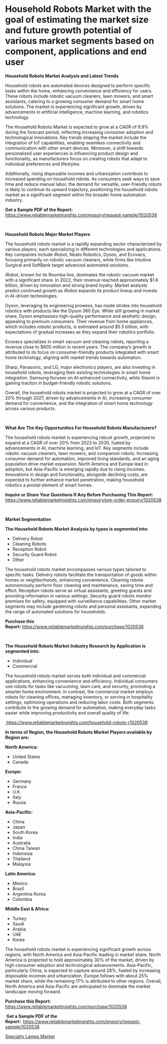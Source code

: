 <p><h1>Household Robots Market with the goal of estimating the market size and future growth potential of various market segments based on component, applications and end user</h1></p><p><strong>Household Robots Market Analysis and Latest Trends</strong></p>
<p><p>Household robots are automated devices designed to perform specific tasks within the home, enhancing convenience and efficiency for users. These robots include robotic vacuum cleaners, lawn mowers, and smart assistants, catering to a growing consumer demand for smart home solutions. The market is experiencing significant growth, driven by advancements in artificial intelligence, machine learning, and robotics technology.</p><p>The Household Robots Market is expected to grow at a CAGR of 9.9% during the forecast period, reflecting increasing consumer adoption and technological innovations. Key trends shaping the market include the integration of IoT capabilities, enabling seamless connectivity and communication with other smart devices. Moreover, a shift towards personalized user experiences is influencing product design and functionality, as manufacturers focus on creating robots that adapt to individual preferences and lifestyles.</p><p>Additionally, rising disposable incomes and urbanization contribute to increased spending on household robots. As consumers seek ways to save time and reduce manual labor, the demand for versatile, user-friendly robots is likely to continue its upward trajectory, positioning the household robots market as a significant segment within the broader home automation industry.</p></p>
<p><strong>Get a Sample PDF of the Report:&nbsp;</strong> <a href="https://www.reliablemarketinsights.com/enquiry/request-sample/1020538?utm_campaign=2564&utm_medium=2&utm_source=Github&utm_content=ia&utm_term=04042025&utm_id=household-robots">https://www.reliablemarketinsights.com/enquiry/request-sample/1020538</a></p>
<p>&nbsp;</p>
<p><strong>Household Robots Major Market Players</strong></p>
<p><p>The household robots market is a rapidly expanding sector characterized by various players, each specializing in different technologies and applications. Key companies include iRobot, Neato Robotics, Dyson, and Ecovacs, focusing primarily on robotic vacuum cleaners, while firms like Intuitive Surgical and SoftBank target advanced automated solutions.</p><p>iRobot, known for its Roomba line, dominates the robotic vacuum market with a significant share. In 2022, their revenue reached approximately $1.6 billion, driven by innovation and strong brand loyalty. Market analysts predict continued growth as iRobot expands its product lineup and invests in AI-driven technologies.</p><p>Dyson, leveraging its engineering prowess, has made strides into household robotics with products like the Dyson 360 Eye. While still growing in market share, Dyson emphasizes high-quality performance and aesthetic design, appealing to premium consumers. Their revenue from home appliances, which includes robotic products, is estimated around $5.5 billion, with expectations of gradual increases as they expand their robotics portfolio.</p><p>Ecovacs specializes in smart vacuum and cleaning robots, reporting a revenue close to $600 million in recent years. The company’s growth is attributed to its focus on consumer-friendly products integrated with smart home technology, aligning with market trends towards automation.</p><p>Sharp, Panasonic, and LG, major electronics players, are also investing in household robots, leveraging their existing technologies in smart home integration. Samsung focuses on AI-enhanced connectivity, while Xiaomi is gaining traction in budget-friendly robotic solutions.</p><p>Overall, the household robots market is projected to grow at a CAGR of over 20% through 2027, driven by advancements in AI, increasing consumer demand for convenience, and the integration of smart home technology across various products.</p></p>
<p>&nbsp;</p>
<p><strong>What Are The Key Opportunities For Household Robots Manufacturers?</strong></p>
<p><p>The household robots market is experiencing robust growth, projected to expand at a CAGR of over 20% from 2023 to 2030, fueled by advancements in AI, machine learning, and IoT. Key segments include robotic vacuum cleaners, lawn mowers, and companion robots. Increasing consumer demand for automation, improved living standards, and an aging population drive market expansion. North America and Europe lead in adoption, but Asia-Pacific is emerging rapidly due to rising incomes. Innovations in design and functionality, alongside declining costs, are expected to further enhance market penetration, making household robotics a pivotal element of smart homes.</p></p>
<p><strong>Inquire or Share Your Questions If Any Before Purchasing This Report:</strong> <a href="https://www.reliablemarketinsights.com/enquiry/pre-order-enquiry/1020538?utm_campaign=2564&utm_medium=2&utm_source=Github&utm_content=ia&utm_term=04042025&utm_id=household-robots">https://www.reliablemarketinsights.com/enquiry/pre-order-enquiry/1020538</a></p>
<p>&nbsp;</p>
<p><strong>Market Segmentation</strong></p>
<p><strong>The Household Robots Market Analysis by types is segmented into:</strong></p>
<p><ul><li>Delivery Robot</li><li>Cleaning Robots</li><li>Reception Robot</li><li>Security Guard Robot</li><li>Other</li></ul></p>
<p><p>The household robots market encompasses various types tailored to specific tasks. Delivery robots facilitate the transportation of goods within homes or neighborhoods, enhancing convenience. Cleaning robots autonomously perform floor cleaning and maintenance, saving time and effort. Reception robots serve as virtual assistants, greeting guests and providing information in various settings. Security guard robots monitor premises for safety, equipped with surveillance capabilities. Other market segments may include gardening robots and personal assistants, expanding the range of automated solutions for households.</p></p>
<p><strong>Purchase this Report:&nbsp;</strong><a href="https://www.reliablemarketinsights.com/purchase/1020538?utm_campaign=2564&utm_medium=2&utm_source=Github&utm_content=ia&utm_term=04042025&utm_id=household-robots">https://www.reliablemarketinsights.com/purchase/1020538</a></p>
<p>&nbsp;</p>
<p><strong>The Household Robots Market Industry Research by Application is segmented into:</strong></p>
<p><ul><li>Individual</li><li>Commercial</li></ul></p>
<p><p>The household robots market serves both individual and commercial applications, enhancing convenience and efficiency. Individual consumers use robots for tasks like vacuuming, lawn care, and security, promoting a smarter home environment. In contrast, the commercial market employs robots for cleaning offices, managing inventory, or serving in hospitality settings, optimizing operations and reducing labor costs. Both segments contribute to the growing demand for automation, making everyday tasks easier while improving productivity and overall quality of life.</p></p>
<p><a href="https://www.reliablemarketinsights.com/household-robots-r1020538?utm_campaign=2564&utm_medium=2&utm_source=Github&utm_content=ia&utm_term=04042025&utm_id=household-robots">&nbsp;https://www.reliablemarketinsights.com/household-robots-r1020538</a></p>
<p><strong>In terms of Region, the Household Robots Market Players available by Region are:</strong></p>
<p>
    <p> <strong> North America: </strong>
        <ul>
            <li>United States</li>
            <li>Canada</li>
        </ul>
        </p> 
    <p> <strong> Europe: </strong>
        <ul>
            <li>Germany</li>
            <li>France</li>
            <li>U.K.</li>
            <li>Italy</li>
            <li>Russia</li>
        </ul>
        </p> 
    <p> <strong> Asia-Pacific: </strong>
        <ul>
            <li>China</li>
            <li>Japan</li>
            <li>South Korea</li>
            <li>India</li>
            <li>Australia</li>
            <li>China Taiwan</li>
            <li>Indonesia</li>
            <li>Thailand</li>
            <li>Malaysia</li>
        </ul>
        </p> 
    <p> <strong> Latin America: </strong>
        <ul>
            <li>Mexico</li>
            <li>Brazil</li>
            <li>Argentina Korea</li>
            <li>Colombia</li>
        </ul>
        </p> 
    <p> <strong> Middle East & Africa: </strong>
        <ul>
            <li>Turkey</li>
            <li>Saudi</li>
            <li>Arabia</li>
            <li>UAE</li>
            <li>Korea</li>
        </ul>
    </p>
    </p>
<p><p>The household robots market is experiencing significant growth across regions, with North America and Asia-Pacific leading in market share. North America is projected to hold approximately 30% of the market, driven by high consumer adoption and technological advancements. Asia-Pacific, particularly China, is expected to capture around 28%, fueled by increasing disposable incomes and urbanization. Europe follows with about 25% market share, while the remaining 17% is attributed to other regions. Overall, North America and Asia-Pacific are anticipated to dominate the market landscape moving forward.</p></p>
<p><strong>Purchase this Report: </strong><a href="https://www.reliablemarketinsights.com/purchase/1020538?utm_campaign=2564&utm_medium=2&utm_source=Github&utm_content=ia&utm_term=04042025&utm_id=household-robots">https://www.reliablemarketinsights.com/purchase/1020538</a></p>
<p>&nbsp;<strong>Get a Sample PDF of the Report:&nbsp;&nbsp;</strong><a href="https://www.reliablemarketinsights.com/enquiry/request-sample/1020538?utm_campaign=2564&utm_medium=2&utm_source=Github&utm_content=ia&utm_term=04042025&utm_id=household-robots">https://www.reliablemarketinsights.com/enquiry/request-sample/1020538</a></p>
<p><strong></strong></p>
<p><p><a href="https://github.com/krinerstormy331/Market-Research-Report-List-1/blob/main/specialty-lamps-market.md?utm_campaign=2564&utm_medium=2&utm_source=Github&utm_content=ia&utm_term=04042025&utm_id=household-robots">Specialty Lamps Market</a></p></p>
